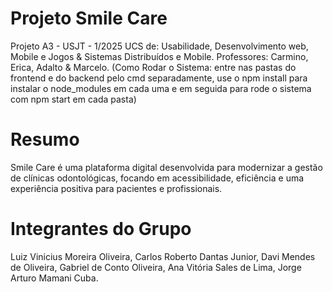 # Projeto Smile Care
Projeto A3 - USJT - 1/2025
UCS de: Usabilidade, Desenvolvimento web, Mobile e Jogos & Sistemas Distribuídos e Mobile.
Professores: Carmino, Erica, Adalto & Marcelo.
(Como Rodar o Sistema: entre nas pastas do frontend e do backend pelo cmd separadamente, use o npm install para instalar o node_modules em cada uma e em seguida para rode o sistema com npm start em cada pasta)

# Resumo
Smile Care é uma plataforma digital
desenvolvida para modernizar a gestão
de clínicas odontológicas, focando em
acessibilidade, eficiência e uma
experiência positiva para pacientes e
profissionais.

# Integrantes do Grupo
Luiz Vinicius Moreira Oliveira, 
Carlos Roberto Dantas Junior, 
Davi Mendes de Oliveira,
Gabriel de Conto Oliveira,
Ana Vitória Sales de Lima,
Jorge Arturo Mamani Cuba.

